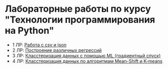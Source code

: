 # Лабораторные работы по курсу "Технологии программирования на Python"

- 1 ЛР: [Работа с csv и json](lab1/)
- 2 ЛР: [Построение различных регрессий](lab2/)
- 3 ЛР: [Класстеризация данных с помощью ML (градиентный спуск)](lab3/)
- 4 ЛР: [Класстеризация данных по алгоритмам Mean-Shift и K-means](lab4/)
